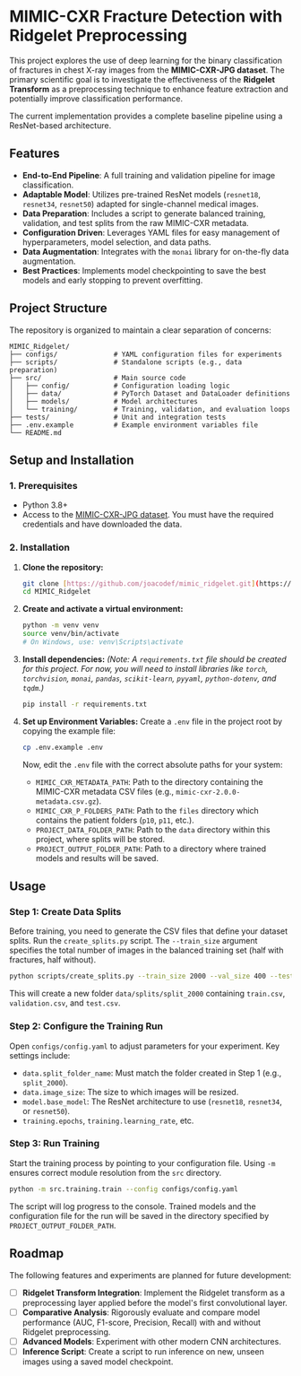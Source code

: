 # MIMIC-CXR Fracture Detection with Ridgelet Preprocessing

This project explores the use of deep learning for the binary classification of fractures in chest X-ray images from the **MIMIC-CXR-JPG dataset**. The primary scientific goal is to investigate the effectiveness of the **Ridgelet Transform** as a preprocessing technique to enhance feature extraction and potentially improve classification performance.

The current implementation provides a complete baseline pipeline using a ResNet-based architecture.

## Features

* **End-to-End Pipeline**: A full training and validation pipeline for image classification.
* **Adaptable Model**: Utilizes pre-trained ResNet models (`resnet18`, `resnet34`, `resnet50`) adapted for single-channel medical images.
* **Data Preparation**: Includes a script to generate balanced training, validation, and test splits from the raw MIMIC-CXR metadata.
* **Configuration Driven**: Leverages YAML files for easy management of hyperparameters, model selection, and data paths.
* **Data Augmentation**: Integrates with the `monai` library for on-the-fly data augmentation.
* **Best Practices**: Implements model checkpointing to save the best models and early stopping to prevent overfitting.

## Project Structure

The repository is organized to maintain a clear separation of concerns:

```
MIMIC_Ridgelet/
├── configs/              # YAML configuration files for experiments
├── scripts/              # Standalone scripts (e.g., data preparation)
├── src/                  # Main source code
│   ├── config/           # Configuration loading logic
│   ├── data/             # PyTorch Dataset and DataLoader definitions
│   ├── models/           # Model architectures
│   └── training/         # Training, validation, and evaluation loops
├── tests/                # Unit and integration tests
├── .env.example          # Example environment variables file
└── README.md
```

## Setup and Installation

### 1. Prerequisites

* Python 3.8+
* Access to the [MIMIC-CXR-JPG dataset](https://physionet.org/content/mimic-cxr-jpg/2.0.0/). You must have the required credentials and have downloaded the data.

### 2. Installation

1.  **Clone the repository:**
    ```bash
    git clone [https://github.com/joacodef/mimic_ridgelet.git](https://github.com/joacodef/mimic_ridgelet.git)
    cd MIMIC_Ridgelet
    ```

2.  **Create and activate a virtual environment:**
    ```bash
    python -m venv venv
    source venv/bin/activate
    # On Windows, use: venv\Scripts\activate
    ```

3.  **Install dependencies:**
    *(Note: A `requirements.txt` file should be created for this project. For now, you will need to install libraries like `torch`, `torchvision`, `monai`, `pandas`, `scikit-learn`, `pyyaml`, `python-dotenv`, and `tqdm`.)*
    ```bash
    pip install -r requirements.txt
    ```

4.  **Set up Environment Variables:**
    Create a `.env` file in the project root by copying the example file:
    ```bash
    cp .env.example .env
    ```
    Now, edit the `.env` file with the correct absolute paths for your system:
    * `MIMIC_CXR_METADATA_PATH`: Path to the directory containing the MIMIC-CXR metadata CSV files (e.g., `mimic-cxr-2.0.0-metadata.csv.gz`).
    * `MIMIC_CXR_P_FOLDERS_PATH`: Path to the `files` directory which contains the patient folders (`p10`, `p11`, etc.).
    * `PROJECT_DATA_FOLDER_PATH`: Path to the `data` directory within this project, where splits will be stored.
    * `PROJECT_OUTPUT_FOLDER_PATH`: Path to a directory where trained models and results will be saved.

## Usage

### Step 1: Create Data Splits

Before training, you need to generate the CSV files that define your dataset splits. Run the `create_splits.py` script. The `--train_size` argument specifies the total number of images in the balanced training set (half with fractures, half without).

```bash
python scripts/create_splits.py --train_size 2000 --val_size 400 --test_size 400
```

This will create a new folder `data/splits/split_2000` containing `train.csv`, `validation.csv`, and `test.csv`.

### Step 2: Configure the Training Run

Open `configs/config.yaml` to adjust parameters for your experiment. Key settings include:

* `data.split_folder_name`: Must match the folder created in Step 1 (e.g., `split_2000`).
* `data.image_size`: The size to which images will be resized.
* `model.base_model`: The ResNet architecture to use (`resnet18`, `resnet34`, or `resnet50`).
* `training.epochs`, `training.learning_rate`, etc.

### Step 3: Run Training

Start the training process by pointing to your configuration file. Using `-m` ensures correct module resolution from the `src` directory.

```bash
python -m src.training.train --config configs/config.yaml
```

The script will log progress to the console. Trained models and the configuration file for the run will be saved in the directory specified by `PROJECT_OUTPUT_FOLDER_PATH`.

## Roadmap

The following features and experiments are planned for future development:

* [ ] **Ridgelet Transform Integration**: Implement the Ridgelet transform as a preprocessing layer applied before the model's first convolutional layer.
* [ ] **Comparative Analysis**: Rigorously evaluate and compare model performance (AUC, F1-score, Precision, Recall) with and without Ridgelet preprocessing.
* [ ] **Advanced Models**: Experiment with other modern CNN architectures.
* [ ] **Inference Script**: Create a script to run inference on new, unseen images using a saved model checkpoint.
